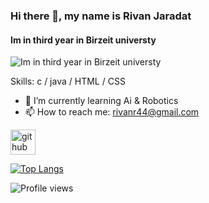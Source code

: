 ### Hi there 👋, my name is Rivan Jaradat
#### Im in third year in Birzeit universty
![Im in third year in Birzeit universty](https://i.pinimg.com/564x/2a/a1/23/2aa12353a73431dfb1d345f08d8e003d.jpg)


Skills: c / java / HTML / CSS

- 🌱 I’m currently learning Ai & Robotics 
- 📫 How to reach me: rivanr44@gmail.com 


[<img src='(https://www.pinterest.com/pin/1074319686084581308/)' alt='github' height='40'>](https://github.com/Rivanjaradat)  

[![Top Langs](https://github-readme-stats.vercel.app/api/top-langs/?username=Rivanjaradat)](https://github.com/anuraghazra/github-readme-stats)

![Profile views](https://gpvc.arturio.dev/Rivanjaradat)  
